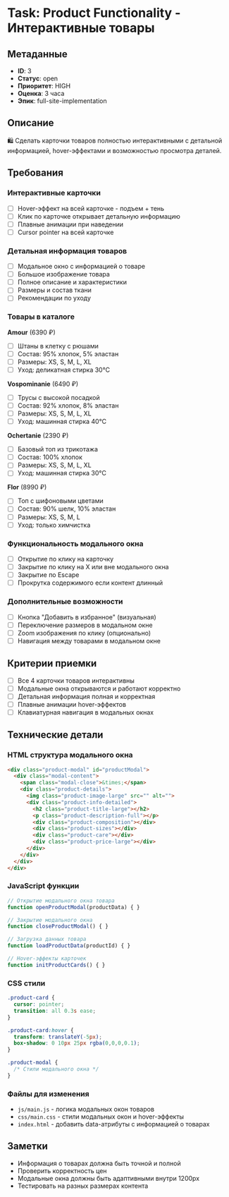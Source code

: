 # Task: Product Functionality - Интерактивные товары

## Метаданные
- **ID**: 3
- **Статус**: open
- **Приоритет**: HIGH
- **Оценка**: 3 часа
- **Эпик**: full-site-implementation

## Описание
🛍️ Сделать карточки товаров полностью интерактивными с детальной информацией, hover-эффектами и возможностью просмотра деталей.

## Требования

### Интерактивные карточки
- [ ] Hover-эффект на всей карточке - подъем + тень
- [ ] Клик по карточке открывает детальную информацию
- [ ] Плавные анимации при наведении
- [ ] Cursor pointer на всей карточке

### Детальная информация товаров
- [ ] Модальное окно с информацией о товаре
- [ ] Большое изображение товара
- [ ] Полное описание и характеристики
- [ ] Размеры и состав ткани
- [ ] Рекомендации по уходу

### Товары в каталоге
**Amour** (6390 ₽)
- [ ] Штаны в клетку с рюшами
- [ ] Состав: 95% хлопок, 5% эластан
- [ ] Размеры: XS, S, M, L, XL
- [ ] Уход: деликатная стирка 30°C

**Vospominanie** (6490 ₽)
- [ ] Трусы с высокой посадкой
- [ ] Состав: 92% хлопок, 8% эластан
- [ ] Размеры: XS, S, M, L, XL
- [ ] Уход: машинная стирка 40°C

**Ochertanie** (2390 ₽)
- [ ] Базовый топ из трикотажа
- [ ] Состав: 100% хлопок
- [ ] Размеры: XS, S, M, L, XL
- [ ] Уход: машинная стирка 30°C

**Flor** (8990 ₽)
- [ ] Топ с шифоновыми цветами
- [ ] Состав: 90% шелк, 10% эластан
- [ ] Размеры: XS, S, M, L
- [ ] Уход: только химчистка

### Функциональность модального окна
- [ ] Открытие по клику на карточку
- [ ] Закрытие по клику на X или вне модального окна
- [ ] Закрытие по Escape
- [ ] Прокрутка содержимого если контент длинный

### Дополнительные возможности
- [ ] Кнопка "Добавить в избранное" (визуальная)
- [ ] Переключение размеров в модальном окне
- [ ] Zoom изображения по клику (опционально)
- [ ] Навигация между товарами в модальном окне

## Критерии приемки
- [ ] Все 4 карточки товаров интерактивны
- [ ] Модальные окна открываются и работают корректно
- [ ] Детальная информация полная и корректная
- [ ] Плавные анимации hover-эффектов
- [ ] Клавиатурная навигация в модальных окнах

## Технические детали

### HTML структура модального окна
```html
<div class="product-modal" id="productModal">
  <div class="modal-content">
    <span class="modal-close">&times;</span>
    <div class="product-details">
      <img class="product-image-large" src="" alt="">
      <div class="product-info-detailed">
        <h2 class="product-title-large"></h2>
        <p class="product-description-full"></p>
        <div class="product-composition"></div>
        <div class="product-sizes"></div>
        <div class="product-care"></div>
        <div class="product-price-large"></div>
      </div>
    </div>
  </div>
</div>
```

### JavaScript функции
```javascript
// Открытие модального окна товара
function openProductModal(productData) { }

// Закрытие модального окна
function closeProductModal() { }

// Загрузка данных товара
function loadProductData(productId) { }

// Hover-эффекты карточек
function initProductCards() { }
```

### CSS стили
```css
.product-card {
  cursor: pointer;
  transition: all 0.3s ease;
}

.product-card:hover {
  transform: translateY(-5px);
  box-shadow: 0 10px 25px rgba(0,0,0,0.1);
}

.product-modal {
  /* Стили модального окна */
}
```

### Файлы для изменения
- `js/main.js` - логика модальных окон товаров
- `css/main.css` - стили модальных окон и hover-эффекты
- `index.html` - добавить data-атрибуты с информацией о товарах

## Заметки
- Информация о товарах должна быть точной и полной
- Проверить корректность цен
- Модальные окна должны быть адаптивными внутри 1200px
- Тестировать на разных размерах контента
